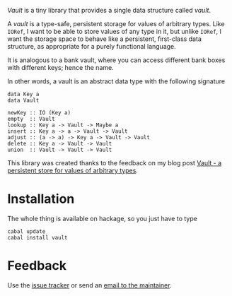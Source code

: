*Vault* is a tiny library that provides a single data structure called *vault*.

A *vault* is a type-safe, persistent storage for values of arbitrary types. Like `IORef`, I want to be able to store values of any type in it, but unlike `IORef`, I want the storage space to behave like a persistent, first-class data structure, as appropriate for a purely functional language.

It is analogous to a bank vault, where you can access different bank boxes with different keys; hence the name.

In other words, a vault is an abstract data type with the following signature

    data Key a
    data Vault

    newKey :: IO (Key a)
    empty  :: Vault
    lookup :: Key a -> Vault -> Maybe a
    insert :: Key a -> a -> Vault -> Vault
    adjust :: (a -> a) -> Key a -> Vault -> Vault
    delete :: Key a -> Vault -> Vault
    union  :: Vault -> Vault -> Vault



This library was created thanks to the feedback on my blog post [Vault - a persistent store for values of arbitrary types][1].

  [1]: http://apfelmus.nfshost.com/blog/2011/09/04-vault.html


Installation
============
The whole thing is available on hackage, so you just have to type

    cabal update
    cabal install vault

Feedback
========
Use the [issue tracker][2] or send an [email to the maintainer][3].

  [2]: https://github.com/HeinrichApfelmus/vault/issues
  [3]: mailto:apfelmus@quantentunnel.de





